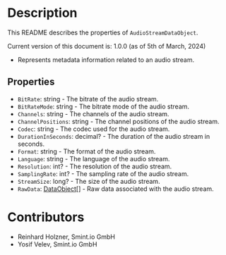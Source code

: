 Description
===========
This README describes the properties of `AudioStreamDataObject`.

Current version of this document is: 1.0.0 (as of 5th of March, 2024)

- Represents metadata information related to an audio stream.

## Properties
- `BitRate`: string - The bitrate of the audio stream.
- `BitRateMode`: string - The bitrate mode of the audio stream.
- `Channels`: string - The channels of the audio stream.
- `ChannelPositions`: string - The channel positions of the audio stream.
- `Codec`: string - The codec used for the audio stream.
- `DurationInSeconds`: decimal? - The duration of the audio stream in seconds.
- `Format`: string - The format of the audio stream.
- `Language`: string - The language of the audio stream.
- `Resolution`: int? - The resolution of the audio stream.
- `SamplingRate`: int? - The sampling rate of the audio stream.
- `StreamSize`: long? - The size of the audio stream.
- `RawData`: [DataObject](DataObject.md)[] - Raw data associated with the audio stream.

Contributors
============

- Reinhard Holzner, Smint.io GmbH
- Yosif Velev, Smint.io GmbH